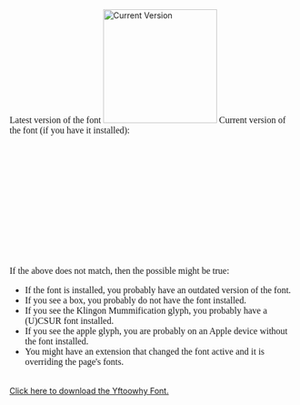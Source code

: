 <!DOCTYPE HTML>
<html>
  <body>
    <span style="font-size:16px;font-family:Yftoowhy">Latest version of the font</span>
    <img src="https://bry10022.github.io/Yftoowhy/docs/assets/images/Version.svg" alt="Current Version" height="200">
    <span style="font-size:16px;font-family:Yftoowhy">Current version of the font (if you have it installed):</span>
    <br>
    <span style="font-size:200px;font-family:Yftoowhy"></span>
    <br>
    <span style="font-size:16px;font-family:Yftoowhy">
      If the above does not match, then the possible might be true:
      <ul>
        <li>If the font is installed, you probably have an outdated version of the font.</li>
        <li>If you see a box, you probably do not have the font installed.</li>
        <li>If you see the Klingon Mummification glyph, you probably have a (U)CSUR font installed.</li>
        <li>If you see the apple glyph, you are probably on an Apple device without the font installed.</li>
        <li>You might have an extension that changed the font active and it is overriding the page's fonts.</li>
      </ul>
    </span>
    <br>
    <a href="https://github.com/Bry10022/YftoowhyFont/blob/main/Yftoow-R.ttf?raw=true">Click here to download the Yftoowhy Font.</a>
  </body>
</html>
